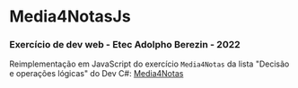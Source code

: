 # Media4NotasJs
### Exercício de dev web - Etec Adolpho Berezin - 2022

Reimplementação em JavaScript do exercício `Media4Notas` da lista "Decisão e operações lógicas" do Dev C#: [Media4Notas](https://github.com/ermogenes/aulas-programacao-csharp/blob/master/exercises/decisao-simples.md#exerc%C3%ADcio-media4notas)
